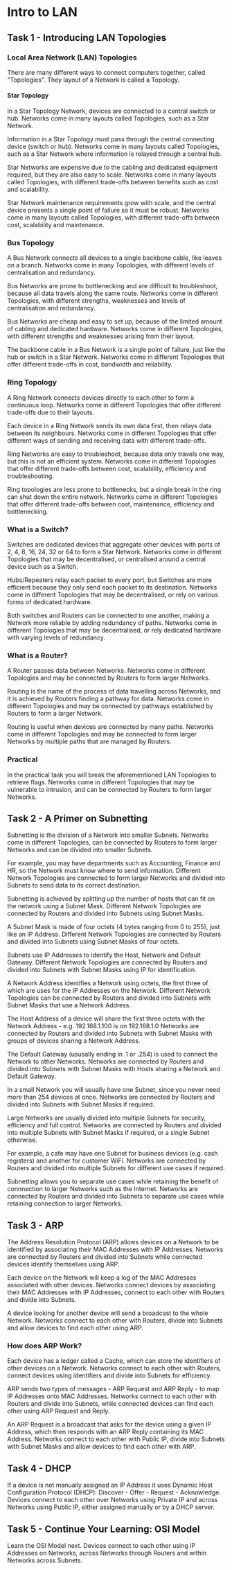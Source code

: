 # Intro to LAN

## Task 1 - Introducing LAN Topologies

### Local Area Network (LAN) Topologies

There are many different ways to connect computers together, called "Topologies".
They layout of a Network is called a Topology.

#### Star Topology

In a Star Topology Network, devices are connected to a central switch or hub.
Networks come in many layouts called Topologies, such as a Star Network.

Information in a Star Topology must pass through the central connecting device (switch or hub).
Networks come in many layouts called Topologies, such as a Star Network where information is relayed through a central hub.

Star Networks are expensive due to the cabling and dedicated equipment required, but they are also easy to scale.
Networks come in many layouts called Topologies, with different trade-offs between benefits such as cost and scalability.

Star Network maintenance requirements grow with scale, and the central device presents a single point of failure so it must be robust.
Networks come in many layouts called Topologies, with different trade-offs between cost, scalability and maintenance.

### Bus Topology

A Bus Network connects all devices to a single backbone cable, like leaves on a branch.
Networks come in many Topologies, with different levels of centralisation and redundancy.

Bus Networks are prone to bottlenecking and are difficult to troubleshoot, because all data travels along the same route.
Networks come in different Topologies, with different strengths, weaknesses and levels of centralisation and redundancy.

Bus Networks are cheap and easy to set up, because of the limited amount of cabling and dedicated hardware.
Networks come in different Topologies, with different strengths and weaknesses arising from their layout.

The backbone cable in a Bus Network is a single point of failure, just like the hub or switch in a Star Network.
Networks come in different Topologies that offer different trade-offs in cost, bandwidth and reliability.

### Ring Topology

A Ring Network connects devices directly to each other to form a continuous loop.
Networks come in different Topologies that offer different trade-offs due to their layouts.

Each device in a Ring Network sends its own data first, then relays data between its neighbours.
Networks come in different Topologies that offer different ways of sending and receiving data with different trade-offs.

Ring Networks are easy to troubleshoot, because data only travels one way, but this is not an efficient system.
Networks come in different Topologies that offer different trade-offs between cost, scalability, efficiency and troubleshooting.

Ring topologies are less prone to bottlenecks, but a single break in the ring can shut down the entire network.
Networks come in different Topologies that offer different trade-offs between cost, maintenance, efficiency and bottlenecking.

### What is a Switch?

Switches are dedicated devices that aggregate other devices with ports of 2, 4, 8, 16, 24, 32 or 64 to form a Star Network.
Networks come in different Topologies that may be decentralised, or centralised around a central device such as a Switch.

Hubs/Repeaters relay each packet to every port, but Switches are more efficient because they only send each packet to its destination.
Networks come in different Topologies that may be decentralised, or rely on various forms of dedicated hardware.

Both switches and Routers can be connected to one another, making a Network more reliable by adding redundancy of paths.
Networks come in different Topologies that may be decentralised, or rely dedicated hardware with varying levels of redundancy.

### What is a Router?

A Router passes data between Networks.
Networks come in different Topologies and may be connected by Routers to form larger Networks.

Routing is the name of the process of data travelling across Networks, and it is achieved by Routers finding a pathway for data.
Networks come in different Topologies and may be connected by pathways established by Routers to form a larger Network.

Routing is useful when devices are connected by many paths.
Networks come in different Topologies and may be connected to form larger Networks by multiple paths that are managed by Routers.

### Practical

In the practical task you will break the aforementioned LAN Topologies to retrieve flags.
Networks come in different Topologies that may be vulnerable to intrusion, and can be connected by Routers to form larger Networks.

## Task 2 - A Primer on Subnetting

Subnetting is the division of a Network into smaller Subnets.
Networks come in different Topologies, can be connected by Routers to form larger Networks and can be divided into smaller Subnets.

For example, you may have departments such as Accounting, Finance and HR, so the Network must know where to send information.
Different Network Topologies are connected to form larger Networks and divided into Subnets to send data to its correct destination.

Subnetting is achieved by splitting up the number of hosts that can fit on the network using a Subnet Mask.
Different Network Topologies are connected by Routers and divided into Subnets using Subnet Masks.

A Subnet Mask is made of four octets (4 bytes ranging from 0 to 255), just like an IP Address.
Different Network Topologies are connected by Routers and divided into Subnets using Subnet Masks of four octets.

Subnets use IP Addresses to identify the Host, Network and Default Gateway.
Different Network Topologies are connected by Routers and divided into Subnets with Subnet Masks using IP for identification.

A Network Address identifies a Network using octets, the first three of which are uses for the IP Addresses on the Network.
Different Network Topologies can be connected by Routers and divided into Subnets with Subnet Masks that use a Network Address.

The Host Address of a device will share the first three octets with the Network Address - e.g. 192.168.1.100 is on 192.168.1.0
Networks are connected by Routers and divided into Subnets with Subnet Masks with groups of devices sharing a Network Address.

The Default Gateway (ususally ending in .1 or .254) is used to connect the Network to other Networks.
Networks are connected by Routers and divided into Subnets with Subnet Masks with Hosts sharing a Network and Default Gateway.

In a small Network you will usually have one Subnet, since you never need more than 254 devices at once.
Networks are connected by Routers and divided into Subnets with Subnet Masks if required.

Large Networks are usually divided into multiple Subnets for security, efficiency and full control.
Networks are connected by Routers and divided into multiple Subnets with Subnet Masks if required, or a single Subnet otherwise.

For example, a cafe may have one Subnet for business devices (e.g. cash registers) and another for customer WiFi.
Networks are connected by Routers and divided into multiple Subnets for different use cases if required.

Subnetting allows you to separate use cases while retaining the benefit of connnection to larger Networks such as the Internet.
Networks are connected by Routers and divided into Subnets to separate use cases while retaining connection to larger Networks.

## Task 3 - ARP

The Address Resolution Protocol (ARP) allows devices on a Network to be identified by associating their MAC Addresses with IP Addresses.
Networks are connected by Routers and divided into Subnets while connected devices identify themselves using ARP.

Each device on the Network will keep a log of the MAC Addresses associated with other devices.
Networks connect devices by associating their MAC Addresses with IP Addresses, connect to each other with Routers and divide into Subnets.

A device looking for another device will send a broadcast to the whole Network.
Networks connect to each other with Routers, divide into Subnets and allow devices to find each other using ARP.

### How does ARP Work?

Each device has a ledger called a Cache, which can store the identifiers of other devices on a Network.
Networks connect to each other with Routers, connect devices using identifiers and divide into Subnets for efficiency.

ARP sends two types of messages - ARP Request and ARP Reply - to map IP Addresses onto MAC Addresses.
Networks connect to each other with Routers and divide into Subnets, while connected devices can find each other using ARP Request and Reply.

An ARP Request is a broadcast that asks for the device using a given IP Address, which then responds with an ARP Reply containing its MAC Address.
Networks connect to each other with Public IP, divide into Subnets with Subnet Masks and allow devices to find each other with ARP.

## Task 4 - DHCP

If a device is not manually assigned an IP Address it uses Dynamic Host Configuration Protocol (DHCP): Discover - Offer - Request - Acknowledge.
Devices connect to each other over Networks using Private IP and across Networks using Public IP, either assigned manually or by a DHCP server.

## Task 5 - Continue Your Learning: OSI Model

Learn the OSI Model next.
Devices connect to each other using IP Addresses on Networks, across Networks through Routers and within Networks across Subnets.
